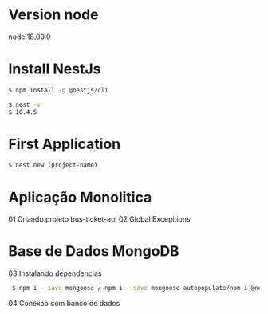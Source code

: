 # Version node
node 18.00.0

# Install NestJs
```bash
$ npm install -g @nestjs/cli
```
```bash
$ nest -v 
$ 10.4.5 
```  

# First Application
```bash
$ nest new (project-name)
```

# Aplicação Monolitica
01 Criando projeto bus-ticket-api
02 Global Excepitions

# Base de Dados MongoDB
03 Instalando dependencias  
```bash
 $ npm i --save mongoose / npm i --save mongoose-autopopulate/npm i @nestjs/mongoose 
 ```
04 Conexao com banco de dados



